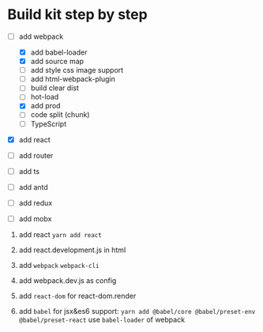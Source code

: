 # Build kit step by step

- [ ] add webpack

  - [x] add babel-loader
  - [x] add source map
  - [ ] add style css image support
  - [ ] add html-webpack-plugin
  - [ ] build clear dist
  - [ ] hot-load
  - [x] add prod
  - [ ] code split (chunk)
  - [ ] TypeScript

- [x] add react
- [ ] add router
- [ ] add ts
- [ ] add antd
- [ ] add redux
- [ ] add mobx

1.  add react `yarn add react`
2.  add react.development.js in html

3.  add `webpack` `webpack-cli`
4.  add webpack.dev.js as config
5.  add `react-dom` for react-dom.render

6.  add `babel` for jsx&es6 support:
    `yarn add @babel/core @babel/preset-env @babel/preset-react`
    use `babel-loader` of webpack
